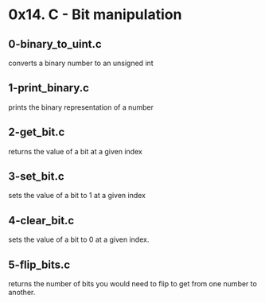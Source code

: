 # 0x14. C - Bit manipulation
## 0-binary_to_uint.c
converts a binary number to an unsigned int

## 1-print_binary.c
prints the binary representation of a number

## 2-get_bit.c
returns the value of a bit at a given index

## 3-set_bit.c
sets the value of a bit to 1 at a given index

## 4-clear_bit.c
sets the value of a bit to 0 at a given index.

## 5-flip_bits.c
returns the number of bits you would need to flip to get from one number to another.
